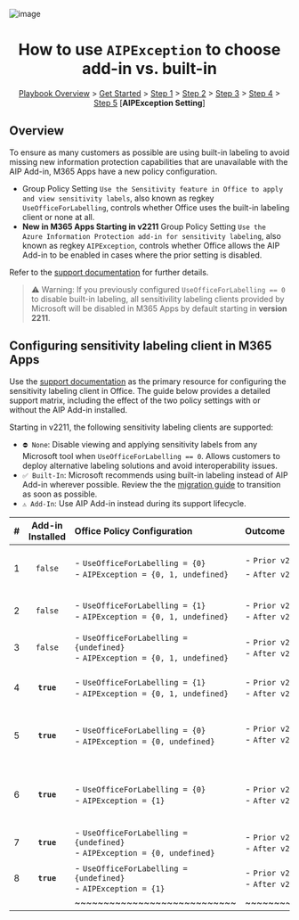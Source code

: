 ![image](https://user-images.githubusercontent.com/43501191/195164735-920ec45a-cd2c-41a1-9d22-6a557ca9ddc3.png)


<h1 align="center">How to use <code>AIPException</code> to choose add-in vs. built-in</h1>

<p align="center">
<a href="https://aka.ms/AIP2MIP/HowTo/GetStarted">Playbook Overview</a> > <a href="../GetStarted">Get Started</a> > <a href="../AIP2MIPStep1">Step 1</a> > <a href="../AIP2MIPStep2">Step 2</a>  > <a href="../AIP2MIPStep3">Step 3</a>  > <a href="../AIP2MIPStep4">Step 4</a> > <a href="../AIP2MIPStep5">Step 5</a> [<b>AIPException Setting</b>]
</p>

## Overview
To ensure as many customers as possible are using built-in labeling to avoid missing new information protection capabilities that are unavailable with the AIP Add-in, M365 Apps have a new policy configuration.

- Group Policy Setting `Use the Sensitivity feature in Office to apply and view sensitivity labels`, also known as regkey `UseOfficeForLabelling`, controls whether Office uses the built-in labeling client or none at all.
- **New in M365 Apps Starting in v2211** Group Policy Setting `Use the Azure Information Protection add-in for sensitivity labeling`, also known as regkey `AIPException`, controls whether Office allows the AIP Add-in to be enabled in cases where the prior setting is disabled.

Refer to the [support documentation](https://learn.microsoft.com/en-us/microsoft-365/compliance/sensitivity-labels-aip?view=o365-worldwide#how-to-configure-newer-versions-of-office-to-enable-the-aip-add-in) for further details.

> ⚠️ Warning: If you previously configured `UseOfficeForLabelling == 0` to disable built-in labeling, all sensitivility labeling clients provided by Microsoft will be disabled in M365 Apps by default starting in **version 2211**.



## Configuring sensitivity labeling client in M365 Apps

Use the [support documentation](https://learn.microsoft.com/en-us/microsoft-365/compliance/sensitivity-labels-aip) as the primary resource for configuring the sensitivity labeling client in Office. The guide below provides a detailed support matrix, including the effect of the two policy settings with or without the AIP Add-in installed. 


Starting in v2211, the following sensitivity labeling clients are supported:

- `⛔ None`: Disable viewing and applying sensitivity labels from any Microsoft tool when `UseOfficeForLabelling == 0`. Allows customers to deploy alternative labeling solutions and avoid interoperability issues.
- `✅ Built-In`: Microsoft recommends using built-in labeling instead of AIP Add-in wherever possible. Review the the [migration guide](GetStarted.md) to transition as soon as possible.
- `⚠️ Add-In`: Use AIP Add-in instead during its support lifecycle.


|   #   | Add-in Installed  | Office Policy Configuration                                                         | Outcome                                                       | Notes |
| :---: | :---:              | :---                                                                  | :---                                                          | :---                  |
| 1     | `false`           | - `UseOfficeForLabelling = {0}`<br>- `AIPException = {0, 1, undefined}`     | - `Prior v2211: ⛔ None`<br>- `After v2211: ⛔ None`          | *No change*. Labeling from Microsoft is fully disabled because `UseOfficeForLabelling=0`. |
| 2     | `false`           | - `UseOfficeForLabelling = {1}`<br>- `AIPException = {0, 1, undefined}`     | - `Prior v2211: ✅ Built-In`<br>- `After v2211: ✅ Built-In`  | *No change*. Built-in labeling is explicitly enabled with `UseOfficeForLabelling=1`.  |
| 3     | `false`           | - `UseOfficeForLabelling = {undefined}`<br>- `AIPException = {0, 1, undefined}`  | - `Prior v2211: ✅ Built-In`<br>- `After v2211: ✅ Built-In`  | *No change*. Built-in labeling is implicitly enabled because `UseOfficeForLabelling=undefined`. |
|||||| 
| 4     | **`true`**           | - `UseOfficeForLabelling = {1}`<br>- `AIPException = {0, 1, undefined}`  | - `Prior v2211: ✅ Built-In`<br>- `After v2211: ✅ Built-In`  | *No change*. Built-in labeling is explicitly enabled with `UseOfficeForLabelling=1`. |
| 5     | **`true`**           | - `UseOfficeForLabelling = {0}`<br>- `AIPException = {0, undefined}`     | - `Prior v2211: ⚠️ Add-In`<br>- `After v2211: ⛔ None`        | **NEW**. Labeling from Microsoft is fully disabled because `UseOfficeForLabelling=0`. To enable AIP Add-in, must set `AIPException=1`. |
| 6     | **`true`**           | - `UseOfficeForLabelling = {0}`<br>- `AIPException = {1}`           | - `Prior v2211: ⚠️ Add-In`<br>- `After v2211: ⚠️ Add-In`      | **NEW**. Built-in labeling is explicitly disabled with `UseOfficeForLabelling=0` and add-in is explicitly enabled with `AIPException=1`. |
| 7     | **`true`**            | - `UseOfficeForLabelling = {undefined}`<br>- `AIPException = {0, undefined}` | - `Prior v2211: ⚠️ Add-In`<br>- `After v2211: ✅ Built-In`    | **NEW**. Built-in labeling overrides add-in as the default unless `AIPException=1`. |
| 8     | **`true`**            | - `UseOfficeForLabelling = {undefined}`<br>- `AIPException = {1}`       | - `Prior v2211: ⚠️ Add-In`<br>- `After v2211: ⚠️ Add-In`      | **NEW**. Add-in labeling is explicitly enabled with `AIPException=1`. |
|       |     | ~~~~~~~~~~~~~~~~~~~~~~~~~~~~                                           | ~~~~~~~~~~~~~~~~~~~~                                        |                                                                          | 


